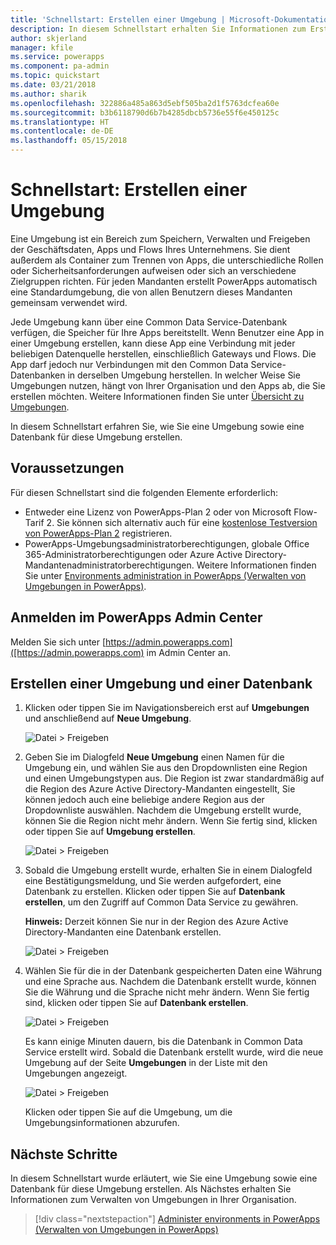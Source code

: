 ```yaml
---
title: 'Schnellstart: Erstellen einer Umgebung | Microsoft-Dokumentation'
description: In diesem Schnellstart erhalten Sie Informationen zum Erstellen einer Umgebung.
author: skjerland
manager: kfile
ms.service: powerapps
ms.component: pa-admin
ms.topic: quickstart
ms.date: 03/21/2018
ms.author: sharik
ms.openlocfilehash: 322886a485a863d5ebf505ba2d1f5763dcfea60e
ms.sourcegitcommit: b3b6118790d6b7b4285dbcb5736e55f6e450125c
ms.translationtype: HT
ms.contentlocale: de-DE
ms.lasthandoff: 05/15/2018
---
```

# <a name="quickstart-create-an-environment"></a>Schnellstart: Erstellen einer Umgebung
Eine Umgebung ist ein Bereich zum Speichern, Verwalten und Freigeben der Geschäftsdaten, Apps und Flows Ihres Unternehmens. Sie dient außerdem als Container zum Trennen von Apps, die unterschiedliche Rollen oder Sicherheitsanforderungen aufweisen oder sich an verschiedene Zielgruppen richten. Für jeden Mandanten erstellt PowerApps automatisch eine Standardumgebung, die von allen Benutzern dieses Mandanten gemeinsam verwendet wird.

Jede Umgebung kann über eine Common Data Service-Datenbank verfügen, die Speicher für Ihre Apps bereitstellt. Wenn Benutzer eine App in einer Umgebung erstellen, kann diese App eine Verbindung mit jeder beliebigen Datenquelle herstellen, einschließlich Gateways und Flows. Die App darf jedoch nur Verbindungen mit den Common Data Service-Datenbanken in derselben Umgebung herstellen. In welcher Weise Sie Umgebungen nutzen, hängt von Ihrer Organisation und den Apps ab, die Sie erstellen möchten. Weitere Informationen finden Sie unter [Übersicht zu Umgebungen](environments-overview.md).

In diesem Schnellstart erfahren Sie, wie Sie eine Umgebung sowie eine Datenbank für diese Umgebung erstellen.

## <a name="prerequisites"></a>Voraussetzungen
 Für diesen Schnellstart sind die folgenden Elemente erforderlich:
 * Entweder eine Lizenz von PowerApps-Plan 2 oder von Microsoft Flow-Tarif 2. Sie können sich alternativ auch für eine [kostenlose Testversion von PowerApps-Plan 2](https://web.powerapps.com/signup?redirect=marketing&email=) registrieren.
 * PowerApps-Umgebungsadministratorberechtigungen, globale Office 365-Administratorberechtigungen oder Azure Active Directory-Mandantenadministratorberechtigungen. Weitere Informationen finden Sie unter [Environments administration in PowerApps (Verwalten von Umgebungen in PowerApps)](environments-administration.md).

## <a name="sign-in-to-the-powerapps-admin-center"></a>Anmelden im PowerApps Admin Center
Melden Sie sich unter [https://admin.powerapps.com]([https://admin.powerapps.com) im Admin Center an.

## <a name="create-an-environment-and-database"></a>Erstellen einer Umgebung und einer Datenbank
1. Klicken oder tippen Sie im Navigationsbereich erst auf **Umgebungen** und anschließend auf **Neue Umgebung**.

    ![Datei > Freigeben](./media/create-environment/new-environment.png)
2. Geben Sie im Dialogfeld **Neue Umgebung** einen Namen für die Umgebung ein, und wählen Sie aus den Dropdownlisten eine Region und einen Umgebungstypen aus. Die Region ist zwar standardmäßig auf die Region des Azure Active Directory-Mandanten eingestellt, Sie können jedoch auch eine beliebige andere Region aus der Dropdownliste auswählen. Nachdem die Umgebung erstellt wurde, können Sie die Region nicht mehr ändern. Wenn Sie fertig sind, klicken oder tippen Sie auf **Umgebung erstellen**.

    ![Datei > Freigeben](./media/create-environment/new-environment-dialog.png)
3. Sobald die Umgebung erstellt wurde, erhalten Sie in einem Dialogfeld eine Bestätigungsmeldung, und Sie werden aufgefordert, eine Datenbank zu erstellen. Klicken oder tippen Sie auf **Datenbank erstellen**, um den Zugriff auf Common Data Service zu gewähren.

    **Hinweis:** Derzeit können Sie nur in der Region des Azure Active Directory-Mandanten eine Datenbank erstellen.

    ![Datei > Freigeben](./media/create-environment/create-database-dialog.png)
4. Wählen Sie für die in der Datenbank gespeicherten Daten eine Währung und eine Sprache aus. Nachdem die Datenbank erstellt wurde, können Sie die Währung und die Sprache nicht mehr ändern. Wenn Sie fertig sind, klicken oder tippen Sie auf **Datenbank erstellen**.

    ![Datei > Freigeben](./media/create-environment/create-database-dialog2.png)

    Es kann einige Minuten dauern, bis die Datenbank in Common Data Service erstellt wird. Sobald die Datenbank erstellt wurde, wird die neue Umgebung auf der Seite **Umgebungen** in der Liste mit den Umgebungen angezeigt.

    ![Datei > Freigeben](./media/create-environment/new-environment-created.png)

    Klicken oder tippen Sie auf die Umgebung, um die Umgebungsinformationen abzurufen.

## <a name="next-steps"></a>Nächste Schritte
In diesem Schnellstart wurde erläutert, wie Sie eine Umgebung sowie eine Datenbank für diese Umgebung erstellen. Als Nächstes erhalten Sie Informationen zum Verwalten von Umgebungen in Ihrer Organisation.

> [!div class="nextstepaction"]
> [Administer environments in PowerApps (Verwalten von Umgebungen in PowerApps)](environments-administration.md)
